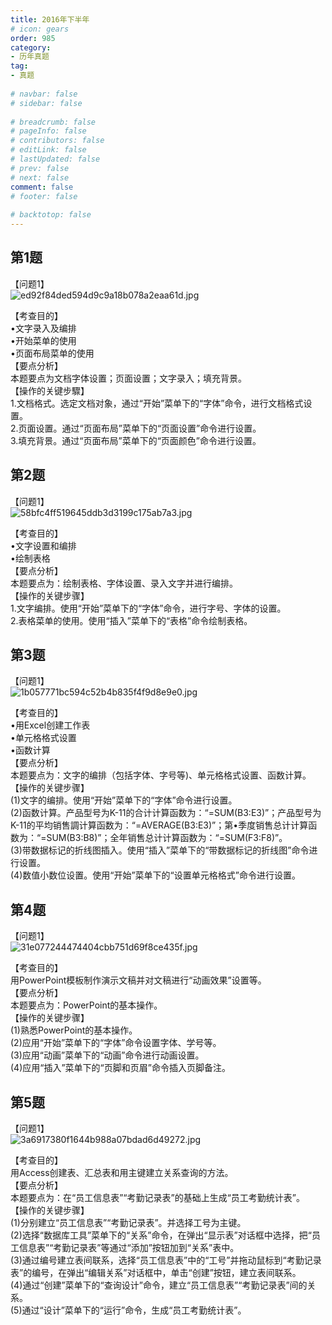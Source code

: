 ```yaml
---  
title: 2016年下半年  
# icon: gears  
order: 985  
category:  
- 历年真题  
tag:  
- 真题  
  
# navbar: false  
# sidebar: false  
  
# breadcrumb: false  
# pageInfo: false  
# contributors: false  
# editLink: false  
# lastUpdated: false  
# prev: false  
# next: false  
comment: false  
# footer: false  
  
# backtotop: false  
---  
```

## 第1题 ##

【问题1】  
![ed92f84ded594d9c9a18b078a2eaa61d.jpg][]  
  
【考查目的】  
•文字录入及编排  
•开始菜单的使用  
•页面布局菜单的使用  
【要点分析】  
本题要点为文档字体设置；页面设置；文字录入；填充背景。  
【操作的关键步驟】  
1.文档格式。选定文档对象，通过“开始”菜单下的“字体”命令，进行文档格式设置。  
2.页面设置。通过“页面布局”菜单下的“页面设置”命令进行设置。  
3.填充背景。通过“页面布局”菜单下的“页面颜色”命令进行设置。  
  


## 第2题 ##

【问题1】  
![58bfc4ff519645ddb3d3199c175ab7a3.jpg][]  
  
【考查目的】  
•文字设置和编排  
•绘制表格  
【要点分析】  
本题要点为：绘制表格、字体设置、录入文字并进行编排。  
【操作的关键步骤】  
1.文字编排。使用“开始”菜单下的“字体”命令，进行字号、字体的设置。  
2.表格菜单的使用。使用“插入”菜单下的“表格”命令绘制表格。  
  


## 第3题 ##

【问题1】  
![1b057771bc594c52b4b835f4f9d8e9e0.jpg][]  
  
【考查目的】  
•用Excel创建工作表  
•单元格格式设置  
•函数计算  
【要点分析】  
本题要点为：文字的编排（包括字体、字号等)、单元格格式设置、函数计算。  
【操作的关键步骤】  
(1)文字的编排。使用“开始”菜单下的“字体”命令进行设置。  
(2)函数计算。产品型号为K-11的合计计算函数为：“=SUM(B3:E3)”；产品型号为K-11的平均销售調计算函数为：“=AVERAGE(B3:E3)”；第•季度销售总计计算函数为：“=SUM(B3:B8)”；全年销售总计计算函数为：“=SUM(F3:F8)”。  
(3)带数据标记的折线图插入。使用“插入”菜单下的“带数据标记的折线图”命令进行设置。  
(4)数值小数位设置。使用“开始”菜单下的“设置单元格格式”命令进行设置。  
  


## 第4题 ##

【问题1】  
![31e077244474404cbb751d69f8ce435f.jpg][]  
  
【考查目的】  
用PowerPoint模板制作演示文稿并对文稿进行“动画效果”设置等。  
【要点分析】  
本题要点为：PowerPoint的基本操作。  
【操作的关键步骤】  
(1)熟悉PowerPoint的基本操作。  
(2)应用“开始”菜单下的“字体”命令设置字体、学号等。  
(3)应用“动画”菜单下的“动画”命令进行动画设置。  
(4)应用“插入”菜单下的“页脚和页眉”命令插入页脚备注。  
  


## 第5题 ##

【问题1】  
![3a6917380f1644b988a07bdad6d49272.jpg][]  
  
【考查目的】  
用Access创建表、汇总表和用主键建立关系查询的方法。  
【要点分析】  
本题要点为：在“员工信息表”“考勤记录表”的基础上生成“员工考勤统计表”。  
【操作的关键步骤】  
(1)分别建立“员工信息表”“考勤记录表”。并选择工号为主键。  
(2)选择“数据库工具”菜单下的“关系”命令，在弹出“显示表”对话框中选择，把“员工信息表”“考勤记录表”等通过“添加”按钮加到“关系”表中。  
(3)通过编号建立表间联系，选择“员工信息表”中的“工号”并拖动鼠标到“考勤记录表”的编号，在弹出“编辑关系”对话框中，单击“创建”按钮，建立表间联系。  
(4)通过“创建”菜单下的“查询设计”命令，建立“员工信息表”“考勤记录表”间的关系。  
(5)通过“设计”菜单下的“运行”命令，生成“员工考勤统计表”。  
  



[ed92f84ded594d9c9a18b078a2eaa61d.jpg]: https://www.xkxxkx.cn/file/exam/software/信息处理技术员/案例/第1题/ed92f84ded594d9c9a18b078a2eaa61d.jpg
[58bfc4ff519645ddb3d3199c175ab7a3.jpg]: https://www.xkxxkx.cn/file/exam/software/信息处理技术员/案例/第2题/58bfc4ff519645ddb3d3199c175ab7a3.jpg
[1b057771bc594c52b4b835f4f9d8e9e0.jpg]: https://www.xkxxkx.cn/file/exam/software/信息处理技术员/案例/第3题/1b057771bc594c52b4b835f4f9d8e9e0.jpg
[31e077244474404cbb751d69f8ce435f.jpg]: https://www.xkxxkx.cn/file/exam/software/信息处理技术员/案例/第4题/31e077244474404cbb751d69f8ce435f.jpg
[3a6917380f1644b988a07bdad6d49272.jpg]: https://www.xkxxkx.cn/file/exam/software/信息处理技术员/案例/第5题/3a6917380f1644b988a07bdad6d49272.jpg
